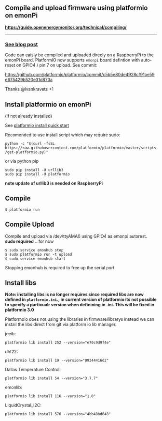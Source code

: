 ## Compile and upload firmware using platformio on emonPi 

**https://guide.openenergymonitor.org/technical/compiling/**

***

### [See blog post](https://blog.openenergymonitor.org/2016/06/platformio/)

Code can eaisly be compiled and uploaded direcly on a RaspberryPi to the emonPi board. PlatformIO now supports `emonpi` board defintion with auto-reset on GPIO4 / pin 7 on upload. See commit:

https://github.com/platformio/platformio/commit/c5b5e80de4928cf91be59e675429b520e31d873a

Thanks @ivankravets  +1

## Install platformio on emonPi 

(if not already installed)

See [platformio install quick start](http://docs.platformio.org/en/latest/installation.html#super-quick-mac-linux)

Recomended to use install script which may require sudo:

`python -c "$(curl -fsSL https://raw.githubusercontent.com/platformio/platformio/master/scripts/get-platformio.py)"`

or via python pip
    
    sudo pip install -U urllib3
    sudo pip install -U platformio
    

**note update of urllib3 is needed on RaspberryPi**

## Compile
  
    $ platformio run 

## Compile Upload 

Compile and upload via /dev/ttyAMA0 using GPIO4 as emonpi autorest. **sudo required** ...for now

    $ sudo service emonhub stop
    $ sudo platformio run -t upload
    $ sudo service emonhub start 

Stopping emonhub is required to free up the serial port

## Install libs

**Note: installing libs is no longer requires since required libs are now defined in `platformio.ini`., in current version of platformio its not possible to specify a particualr version when definining in .ini. This will be fixed in platformio 3.0**

Platformoio does not using the libraries in firmware/librarys instead we can install the libs direct from git via platform io lib manager.

jeeib:

    platformio lib install 252 --version="e70c9d9f4e"

dht22:

    platformio lib install 19 --version="09344416d2"

Dallas Temperature Control:

    platformio lib install 54 --version="3.7.7"
    
emonlib:

    platformio lib install 116 --version="1.0"

LiquidCrystal_I2C:

    platformio lib install 576 --version="4bb48bd648"






